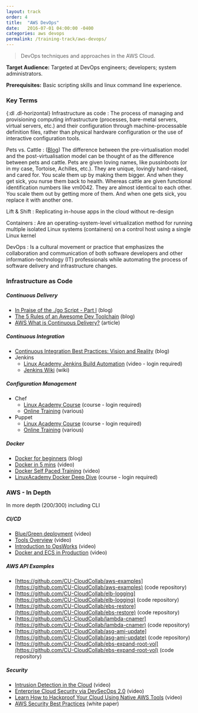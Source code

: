```yaml
---
layout: track
order: 4
title:  "AWS DevOps"
date:   2016-07-01 04:00:00 -0400
categories: aws devops
permalink: /training-track/aws-devops/
---
```

<!-- * TOC
{:toc} -->

> DevOps techniques and approaches in the AWS Cloud.

**Target Audience:** Targeted at DevOps engineers; developers; system administrators.

**Prerequisites:** Basic scripting skills and linux command line experience.

### Key Terms

{:dl .dl-horizontal}
Infrastructure as code
: The process of managing and provisioning computing infrastructure (processes, bare-metal servers, virtual servers, etc.) and their configuration through machine-processable definition files, rather than physical hardware configuration or the use of interactive configuration tools.

Pets vs. Cattle
: ([Blog](https://blog.engineyard.com/2014/pets-vs-cattle)) The difference between the pre-virtualisation model and the post-virtualisation model can be thought of as the difference between pets and cattle. Pets are given loving names, like pussinboots (or in my case, Tortoise, Achilles, etc.). They are unique, lovingly hand-raised, and cared for. You scale them up by making them bigger. And when they get sick, you nurse them back to health. Whereas cattle are given functional identification numbers like vm0042. They are almost identical to each other. You scale them out by getting more of them. And when one gets sick, you replace it with another one.

Lift & Shift
: Replicating in-house apps in the cloud without re-design

Containers
: Are an operating-system-level virtualization method for running multiple isolated Linux systems (containers) on a control host using a single Linux kernel

DevOps
: Is a cultural movement or practice that emphasizes the collaboration and communication of both software developers and other information-technology (IT) professionals while automating the process of software delivery and infrastructure changes.

### Infrastructure as Code

##### Continuous Delivery
* [In Praise of the ./go Script - Part I](https://www.thoughtworks.com/insights/blog/praise-go-script-part-i) (blog)
* [The 5 Rules of an Awesome Dev Toolchain](http://blog.thepete.net/blog/2014/03/28/_-attributes-of-an-amazing-dev-toolchain/) (blog)
* [AWS What is Continuous Delivery?](https://aws.amazon.com/devops/continuous-delivery/) (article)

##### Continuous Integration
* [Continuous Integration Best Practices: Vision and Reality](http://electric-cloud.com/plugins/continuous-integration/) (blog)
* Jenkins
  * [Linux Academy Jenkins Build Automation](https://linuxacademy.com/cp/modules/view/id/42) (video - login required)
  * [Jenkins Wiki](https://wiki.jenkins-ci.org/display/JENKINS/Use+Jenkins) (wiki)

##### Configuration Management
* Chef
  * [Linux Academy Course](https://linuxacademy.com/cp/learningplans/view/id/16355) (course - login required)
  * [Online Training](https://learn.chef.io/) (various)
* Puppet
  * [Linux Academy Course](https://linuxacademy.com/cp/modules/view/id/34) (course - login required)
  * [Online Training](https://learn.puppet.com/) (various)

##### Docker
* [Docker for beginners](http://prakhar.me/docker-curriculum/) (blog)
* [Docker in 5 mins](https://www.youtube.com/watch?v=Av2Umb6nELU) (video)
* [Docker Self Paced Training](http://training.docker.com/self-paced-training) (video)
* [LinuxAcademy Docker Deep Dive](https://linuxacademy.com/cp/modules/view/id/33) (course - login required)

### AWS - In Depth

In more depth (200/300) including CLI

##### CI/CD
* [Blue/Green deployment](https://www.youtube.com/watch?v=aX54mhZbN58) (video)
* [Tools Overview](https://www.youtube.com/watch?v=esEFaY0FDKc) (video)
* [Introduction to OpsWorks](https://www.youtube.com/watch?v=TPc4zdFg12M) (video)
* [Docker and ECS in Production](https://www.youtube.com/watch?v=8zbbQkszP04&index=8&list=PLhr1KZpdzukeH9VMPbNHMCXl_NrVc1JGe) (video)

##### AWS API Examples
* [https://github.com/CU-CloudCollab/aws-examples](https://github.com/CU-CloudCollab/aws-examples) (code repository)
* [https://github.com/CU-CloudCollab/elb-logging](https://github.com/CU-CloudCollab/elb-logging) (code repository)
* [https://github.com/CU-CloudCollab/ebs-restore](https://github.com/CU-CloudCollab/ebs-restore) (code repository)
* [https://github.com/CU-CloudCollab/lambda-cnamer](https://github.com/CU-CloudCollab/lambda-cnamer) (code repository)
* [https://github.com/CU-CloudCollab/asg-ami-update](https://github.com/CU-CloudCollab/asg-ami-update) (code repository)
* [https://github.com/CU-CloudCollab/ebs-expand-root-vol](https://github.com/CU-CloudCollab/ebs-expand-root-vol) (code repository)

##### Security

* [Intrusion Detection in the Cloud](https://www.youtube.com/watch?v=WUQNeMhkaco) (video)
* [Enterprise Cloud Security via DevSecOps 2.0](https://www.youtube.com/watch?v=fqjwlKKA-V4) (video)
* [Learn How to Hackproof Your Cloud Using Native AWS Tools](https://www.youtube.com/watch?v=1ERy_YomoYk) (video)
* [AWS Security Best Practices](http://media.amazonwebservices.com/AWS_Security_Best_Practices.pdf) (white paper)
